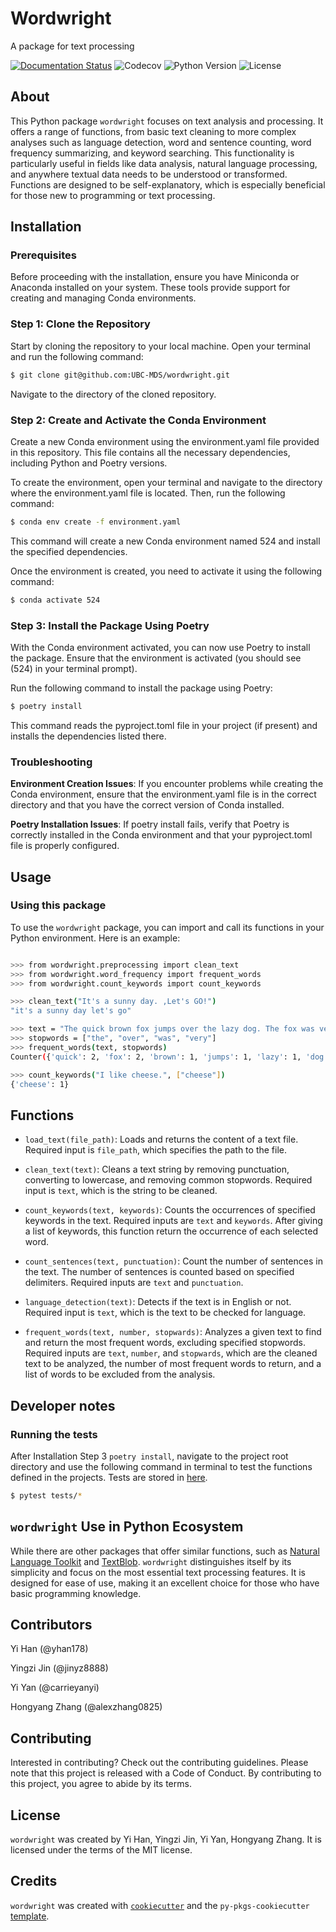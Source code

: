 # Wordwright

A package for text processing

[![Documentation Status](https://readthedocs.org/projects/wordwright/badge/?version=latest)](https://wordwright.readthedocs.io/en/latest/?badge=latest)
![Codecov](https://img.shields.io/codecov/c/github/UBC-MDS/wordwright)
![Python Version](https://img.shields.io/badge/python-3.9.0-blue)
![License](https://img.shields.io/github/license/YourUsername/YourRepository)


## About

This Python package `wordwright` focuses on text analysis and processing. It offers a range of functions, from basic text cleaning to more complex analyses such as language detection, word and sentence counting, word frequency summarizing, and keyword searching. This functionality is particularly useful in fields like data analysis, natural language processing, and anywhere textual data needs to be understood or transformed. Functions are designed to be self-explanatory, which is especially beneficial for those new to programming or text processing.

## Installation

### Prerequisites

Before proceeding with the installation, ensure you have Miniconda or Anaconda installed on your system. These tools provide support for creating and managing Conda environments.

### Step 1: Clone the Repository

Start by cloning the repository to your local machine. Open your terminal and run the following command:

``` bash
$ git clone git@github.com:UBC-MDS/wordwright.git
```

Navigate to the directory of the cloned repository.

### Step 2: Create and Activate the Conda Environment

Create a new Conda environment using the environment.yaml file provided in this repository. This file contains all the necessary dependencies, including Python and Poetry versions.

To create the environment, open your terminal and navigate to the directory where the environment.yaml file is located. Then, run the following command:

``` bash
$ conda env create -f environment.yaml
```

This command will create a new Conda environment named 524 and install the specified dependencies.

Once the environment is created, you need to activate it using the following command:

``` bash
$ conda activate 524
```

### Step 3: Install the Package Using Poetry

With the Conda environment activated, you can now use Poetry to install the package. Ensure that the environment is activated (you should see (524) in your terminal prompt).

Run the following command to install the package using Poetry:

``` bash
$ poetry install
```

This command reads the pyproject.toml file in your project (if present) and installs the dependencies listed there.

### Troubleshooting

**Environment Creation Issues**: If you encounter problems while creating the Conda environment, ensure that the environment.yaml file is in the correct directory and that you have the correct version of Conda installed.

**Poetry Installation Issues**: If poetry install fails, verify that Poetry is correctly installed in the Conda environment and that your pyproject.toml file is properly configured.

## Usage

### Using this package

To use the `wordwright` package, you can import and call its functions in your Python environment.
Here is an example:

``` bash

>>> from wordwright.preprocessing import clean_text
>>> from wordwright.word_frequency import frequent_words
>>> from wordwright.count_keywords import count_keywords

>>> clean_text("It's a sunny day. ,Let's GO!")
"it's a sunny day let's go"

>>> text = "The quick brown fox jumps over the lazy dog. The fox was very quick."
>>> stopwords = ["the", "over", "was", "very"]
>>> frequent_words(text, stopwords)
Counter({'quick': 2, 'fox': 2, 'brown': 1, 'jumps': 1, 'lazy': 1, 'dog': 1})

>>> count_keywords("I like cheese.", ["cheese"])
{'cheese': 1}

```

## Functions

-   `load_text(file_path)`: Loads and returns the content of a text file. Required input is `file_path`, which specifies the path to the file.

-   `clean_text(text)`: Cleans a text string by removing punctuation, converting to lowercase, and removing common stopwords. Required input is `text`, which is the string to be cleaned.

-   `count_keywords(text, keywords)`: Counts the occurrences of specified keywords in the text. Required inputs are `text` and `keywords`. After giving a list of keywords, this function return the occurrence of each selected word.

-   `count_sentences(text, punctuation)`: Count the number of sentences in the text. The number of sentences is counted based on specified delimiters. Required inputs are `text` and `punctuation`.

-   `language_detection(text)`: Detects if the text is in English or not. Required input is `text`, which is the text to be checked for language.

-   `frequent_words(text, number, stopwards)`: Analyzes a given text to find and return the most frequent words, excluding specified stopwords. Required inputs are `text`, `number`, and `stopwards`, which are the cleaned text to be analyzed, the number of most frequent words to return, and a list of words to be excluded from the analysis.

## Developer notes

### Running the tests

After Installation Step 3 `poetry install`, navigate to the project root directory and use the following command in terminal to test the functions defined in the projects. Tests are stored in [here](https://github.com/UBC-MDS/wordwright/tree/main/tests).

``` bash
$ pytest tests/*
```

## `wordwright` Use in Python Ecosystem

While there are other packages that offer similar functions, such as [Natural Language Toolkit](https://www.nltk.org/) and [TextBlob](https://textblob.readthedocs.io/en/dev/). `wordwright` distinguishes itself by its simplicity and focus on the most essential text processing features. It is designed for ease of use, making it an excellent choice for those who have basic programming knowledge.

## Contributors

Yi Han (@yhan178)

Yingzi Jin (@jinyz8888)

Yi Yan (@carrieyanyi)

Hongyang Zhang (@alexzhang0825)

## Contributing

Interested in contributing? Check out the contributing guidelines. Please note that this project is released with a Code of Conduct. By contributing to this project, you agree to abide by its terms.

## License

`wordwright` was created by Yi Han, Yingzi Jin, Yi Yan, Hongyang Zhang. It is licensed under the terms of the MIT license.

## Credits

`wordwright` was created with [`cookiecutter`](https://cookiecutter.readthedocs.io/en/latest/) and the `py-pkgs-cookiecutter` [template](https://github.com/py-pkgs/py-pkgs-cookiecutter).
